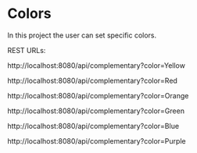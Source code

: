 # Colors

In this project the user can set specific colors. 

REST URLs:

http://localhost:8080/api/complementary?color=Yellow 

http://localhost:8080/api/complementary?color=Red 

http://localhost:8080/api/complementary?color=Orange 

http://localhost:8080/api/complementary?color=Green

http://localhost:8080/api/complementary?color=Blue

http://localhost:8080/api/complementary?color=Purple
